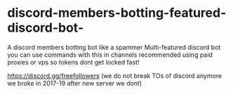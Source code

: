 # discord-members-botting-featured-discord-bot-

A discord members botting bot like a spammer
Multi-featured discord bot you can use commands with this in channels recommended using paid proxies or vps so tokens dont get locked fast!

https://discord.gg/freefollowers (we do not break TOs of discord anymore we broke in 2017-19 after new server we dont)
